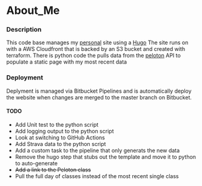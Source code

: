 # About_Me

### Description 
This code base manages my [personal](https://qgriffith.me) site using a [Hugo](https://gohugo.io/) The site runs on with a AWS Cloudfront that is backed by an S3 bucket and created with terraform. There is python code the pulls data from the [peloton](https://www.onepeloton.com/) API to populate a static page with my most recent data

### Deployment
Deplyment is managed via Bitbucket Pipelines and is automatically deploy the website when changes are merged to the master branch on Bitbucket.

#### TODO
* Add Unit test to the python script
* Add logging output to the python script
* Look at switching to GitHub Actions
* Add Strava data to the python script
* Add a custom task to the pipeline that only generats the new data
* Remove the hugo step that stubs out the template and move it to python to auto-generate
* ~~Add a link to the Peloton class~~
* Pull the full day of classes instead of the most recent single class